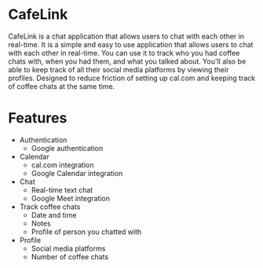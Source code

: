 # CafeLink

CafeLink is a chat application that allows users to chat with each other in real-time. It is a simple and easy to use application that allows users to chat with each other in real-time. You can use it to track who you had coffee chats with, when you had them, and what you talked about. You'll also be able to keep track of all their social media platforms by viewing their profiles. Designed to reduce friction of setting up cal.com and keeping track of coffee chats at the same time.

# Features

- Authentication
    - Google authentication
- Calendar
    - cal.com integration
    - Google Calendar integration
- Chat
    - Real-time text chat
    - Google Meet integration
- Track coffee chats
    - Date and time
    - Notes
    - Profile of person you chatted with
- Profile
    - Social media platforms
    - Number of coffee chats
